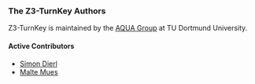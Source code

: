 ### The Z3-TurnKey Authors

Z3-TurnKey is maintained by the [AQUA Group](https://aqua.engineering/) at TU Dortmund University.

#### Active Contributors

* [Simon Dierl](mailto:simon.dierl@cs.tu-dortmund.de)
* [Malte Mues](mailto:mail.mues@gmail.com)